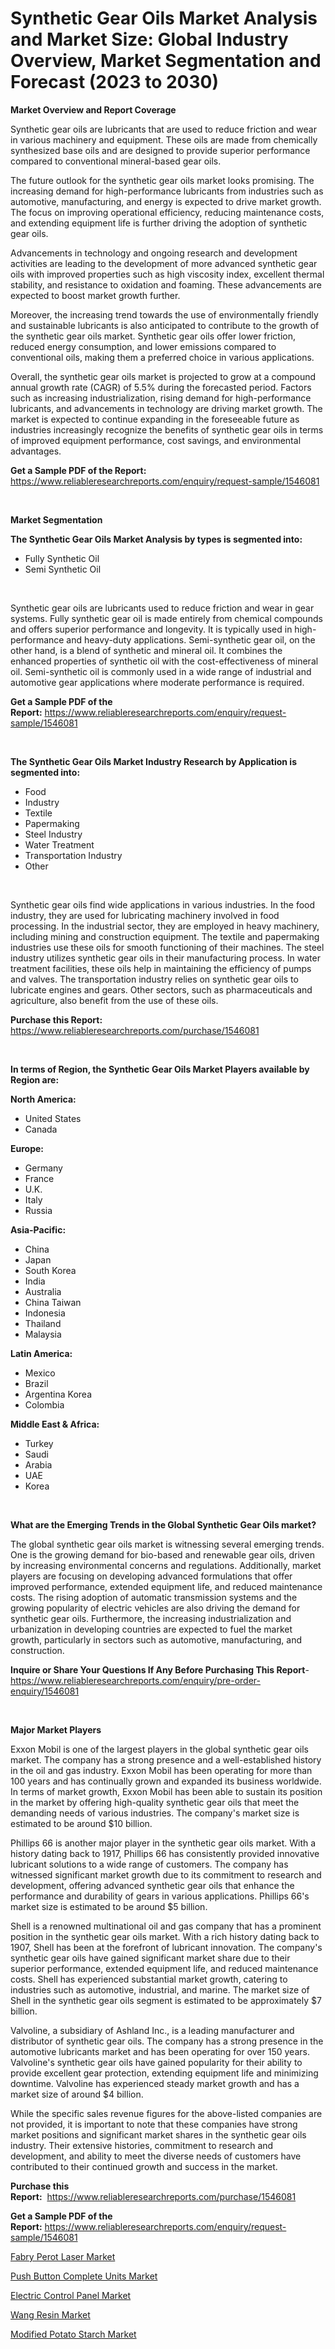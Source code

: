 <p><h1>Synthetic Gear Oils Market Analysis and Market Size: Global Industry Overview, Market Segmentation and Forecast (2023 to 2030)</h1></p><p><strong>Market Overview and Report Coverage</strong></p>
<p><p>Synthetic gear oils are lubricants that are used to reduce friction and wear in various machinery and equipment. These oils are made from chemically synthesized base oils and are designed to provide superior performance compared to conventional mineral-based gear oils.</p><p>The future outlook for the synthetic gear oils market looks promising. The increasing demand for high-performance lubricants from industries such as automotive, manufacturing, and energy is expected to drive market growth. The focus on improving operational efficiency, reducing maintenance costs, and extending equipment life is further driving the adoption of synthetic gear oils.</p><p>Advancements in technology and ongoing research and development activities are leading to the development of more advanced synthetic gear oils with improved properties such as high viscosity index, excellent thermal stability, and resistance to oxidation and foaming. These advancements are expected to boost market growth further.</p><p>Moreover, the increasing trend towards the use of environmentally friendly and sustainable lubricants is also anticipated to contribute to the growth of the synthetic gear oils market. Synthetic gear oils offer lower friction, reduced energy consumption, and lower emissions compared to conventional oils, making them a preferred choice in various applications.</p><p>Overall, the synthetic gear oils market is projected to grow at a compound annual growth rate (CAGR) of 5.5% during the forecasted period. Factors such as increasing industrialization, rising demand for high-performance lubricants, and advancements in technology are driving market growth. The market is expected to continue expanding in the foreseeable future as industries increasingly recognize the benefits of synthetic gear oils in terms of improved equipment performance, cost savings, and environmental advantages.</p></p>
<p><strong>Get a Sample PDF of the Report:</strong> <a href="https://www.reliableresearchreports.com/enquiry/request-sample/1546081">https://www.reliableresearchreports.com/enquiry/request-sample/1546081</a></p>
<p>&nbsp;</p>
<p><strong>Market Segmentation</strong></p>
<p><strong>The Synthetic Gear Oils Market Analysis by types is segmented into:</strong></p>
<p><ul><li>Fully Synthetic Oil</li><li>Semi Synthetic Oil</li></ul></p>
<p>&nbsp;</p>
<p><p>Synthetic gear oils are lubricants used to reduce friction and wear in gear systems. Fully synthetic gear oil is made entirely from chemical compounds and offers superior performance and longevity. It is typically used in high-performance and heavy-duty applications. Semi-synthetic gear oil, on the other hand, is a blend of synthetic and mineral oil. It combines the enhanced properties of synthetic oil with the cost-effectiveness of mineral oil. Semi-synthetic oil is commonly used in a wide range of industrial and automotive gear applications where moderate performance is required.</p></p>
<p><strong>Get a Sample PDF of the Report:</strong>&nbsp;<a href="https://www.reliableresearchreports.com/enquiry/request-sample/1546081">https://www.reliableresearchreports.com/enquiry/request-sample/1546081</a></p>
<p>&nbsp;</p>
<p><strong>The Synthetic Gear Oils Market Industry Research by Application is segmented into:</strong></p>
<p><ul><li>Food</li><li>Industry</li><li>Textile</li><li>Papermaking</li><li>Steel Industry</li><li>Water Treatment</li><li>Transportation Industry</li><li>Other</li></ul></p>
<p>&nbsp;</p>
<p><p>Synthetic gear oils find wide applications in various industries. In the food industry, they are used for lubricating machinery involved in food processing. In the industrial sector, they are employed in heavy machinery, including mining and construction equipment. The textile and papermaking industries use these oils for smooth functioning of their machines. The steel industry utilizes synthetic gear oils in their manufacturing process. In water treatment facilities, these oils help in maintaining the efficiency of pumps and valves. The transportation industry relies on synthetic gear oils to lubricate engines and gears. Other sectors, such as pharmaceuticals and agriculture, also benefit from the use of these oils.</p></p>
<p><strong>Purchase this Report:</strong>&nbsp; <a href="https://www.reliableresearchreports.com/purchase/1546081">https://www.reliableresearchreports.com/purchase/1546081</a></p>
<p>&nbsp;</p>
<p><strong>In terms of Region, the Synthetic Gear Oils Market Players available by Region are:</strong></p>
<p>
    <p> <strong> North America: </strong>
        <ul>
            <li>United States</li>
            <li>Canada</li>
        </ul>
        </p> 
    <p> <strong> Europe: </strong>
        <ul>
            <li>Germany</li>
            <li>France</li>
            <li>U.K.</li>
            <li>Italy</li>
            <li>Russia</li>
        </ul>
        </p> 
    <p> <strong> Asia-Pacific: </strong>
        <ul>
            <li>China</li>
            <li>Japan</li>
            <li>South Korea</li>
            <li>India</li>
            <li>Australia</li>
            <li>China Taiwan</li>
            <li>Indonesia</li>
            <li>Thailand</li>
            <li>Malaysia</li>
        </ul>
        </p> 
    <p> <strong> Latin America: </strong>
        <ul>
            <li>Mexico</li>
            <li>Brazil</li>
            <li>Argentina Korea</li>
            <li>Colombia</li>
        </ul>
        </p> 
    <p> <strong> Middle East & Africa: </strong>
        <ul>
            <li>Turkey</li>
            <li>Saudi</li>
            <li>Arabia</li>
            <li>UAE</li>
            <li>Korea</li>
        </ul>
    </p>
    </p>
<p>&nbsp;</p>
<p><strong>What are the Emerging Trends in the Global Synthetic Gear Oils market?</strong></p>
<p><p>The global synthetic gear oils market is witnessing several emerging trends. One is the growing demand for bio-based and renewable gear oils, driven by increasing environmental concerns and regulations. Additionally, market players are focusing on developing advanced formulations that offer improved performance, extended equipment life, and reduced maintenance costs. The rising adoption of automatic transmission systems and the growing popularity of electric vehicles are also driving the demand for synthetic gear oils. Furthermore, the increasing industrialization and urbanization in developing countries are expected to fuel the market growth, particularly in sectors such as automotive, manufacturing, and construction.</p></p>
<p><strong>Inquire or Share Your Questions If Any Before Purchasing This Report</strong>- <a href="https://www.reliableresearchreports.com/enquiry/pre-order-enquiry/1546081">https://www.reliableresearchreports.com/enquiry/pre-order-enquiry/1546081</a></p>
<p>&nbsp;</p>
<p><strong>Major Market Players</strong></p>
<p><p>Exxon Mobil is one of the largest players in the global synthetic gear oils market. The company has a strong presence and a well-established history in the oil and gas industry. Exxon Mobil has been operating for more than 100 years and has continually grown and expanded its business worldwide. In terms of market growth, Exxon Mobil has been able to sustain its position in the market by offering high-quality synthetic gear oils that meet the demanding needs of various industries. The company's market size is estimated to be around $10 billion.</p><p>Phillips 66 is another major player in the synthetic gear oils market. With a history dating back to 1917, Phillips 66 has consistently provided innovative lubricant solutions to a wide range of customers. The company has witnessed significant market growth due to its commitment to research and development, offering advanced synthetic gear oils that enhance the performance and durability of gears in various applications. Phillips 66's market size is estimated to be around $5 billion.</p><p>Shell is a renowned multinational oil and gas company that has a prominent position in the synthetic gear oils market. With a rich history dating back to 1907, Shell has been at the forefront of lubricant innovation. The company's synthetic gear oils have gained significant market share due to their superior performance, extended equipment life, and reduced maintenance costs. Shell has experienced substantial market growth, catering to industries such as automotive, industrial, and marine. The market size of Shell in the synthetic gear oils segment is estimated to be approximately $7 billion.</p><p>Valvoline, a subsidiary of Ashland Inc., is a leading manufacturer and distributor of synthetic gear oils. The company has a strong presence in the automotive lubricants market and has been operating for over 150 years. Valvoline's synthetic gear oils have gained popularity for their ability to provide excellent gear protection, extending equipment life and minimizing downtime. Valvoline has experienced steady market growth and has a market size of around $4 billion.</p><p>While the specific sales revenue figures for the above-listed companies are not provided, it is important to note that these companies have strong market positions and significant market shares in the synthetic gear oils industry. Their extensive histories, commitment to research and development, and ability to meet the diverse needs of customers have contributed to their continued growth and success in the market.</p></p>
<p><strong>Purchase this Report:</strong>&nbsp;&nbsp;<a href="https://www.reliableresearchreports.com/purchase/1546081">https://www.reliableresearchreports.com/purchase/1546081</a></p>
<p></p>
<p><strong>Get a Sample PDF of the Report:</strong>&nbsp;<a href="https://www.reliableresearchreports.com/enquiry/request-sample/1546081">https://www.reliableresearchreports.com/enquiry/request-sample/1546081</a></p>
<p><p><a href="https://medium.com/@sanjubabarp23/fabry-perot-laser-market-furnishes-information-on-market-share-market-trends-and-market-growth-a47c6d0a2909">Fabry Perot Laser Market</a></p><p><a href="https://medium.com/@abhishekreliable23/push-button-complete-units-market-size-market-outlook-and-market-forecast-2023-to-2030-2c1c49dd4168">Push Button Complete Units Market</a></p><p><a href="https://medium.com/@amrutreliable23/electric-control-panel-market-analysis-and-sze-forecasted-for-period-from-2023-to-2030-235cb5a39483">Electric Control Panel Market</a></p><p><a href="https://github.com/aliciawhite5576/Market-Research-Report-List-1/blob/main/wang-resin-market.md">Wang Resin Market</a></p><p><a href="https://github.com/marloy8/Market-Research-Report-List-1/blob/main/modified-potato-starch-market.md">Modified Potato Starch Market</a></p></p>